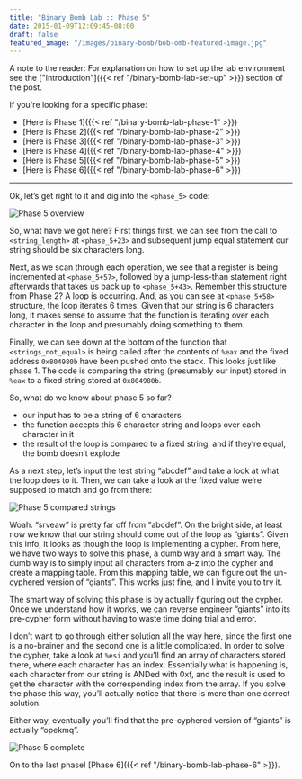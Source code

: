 ```yaml
---
title: "Binary Bomb Lab :: Phase 5"
date: 2015-01-09T12:09:45-08:00
draft: false
featured_image: "/images/binary-bomb/bob-omb-featured-image.jpg"
---
```


A note to the reader: For explanation on how to set up the lab environment see the ["Introduction"]({{< ref "/binary-bomb-lab-set-up" >}}) section of the post.

If you're looking for a specific phase:

* [Here is Phase 1]({{< ref "/binary-bomb-lab-phase-1" >}})
* [Here is Phase 2]({{< ref "/binary-bomb-lab-phase-2" >}})
* [Here is Phase 3]({{< ref "/binary-bomb-lab-phase-3" >}})
* [Here is Phase 4]({{< ref "/binary-bomb-lab-phase-4" >}})
* [Here is Phase 5]({{< ref "/binary-bomb-lab-phase-5" >}})
* [Here is Phase 6]({{< ref "/binary-bomb-lab-phase-6" >}})

---

Ok, let’s get right to it and dig into the `<phase_5>` code:

![Phase 5 overview](/images/binary-bomb/phase-5-overview.png)

So, what have we got here? First things first, we can see from the call to `<string_length>` at `<phase_5+23>` and subsequent jump equal statement our string should be six characters long.

Next, as we scan through each operation, we see that a register is being incremented at `<phase_5+57>`, followed by a jump-less-than statement right afterwards that takes us back up to `<phase_5+43>`. Remember this structure from Phase 2? A loop is occurring. And, as you can see at `<phase_5+58>` structure, the loop iterates 6 times. Given that our string is 6 characters long, it makes sense to assume that the function is iterating over each character in the loop and presumably doing something to them.

Finally, we can see down at the bottom of the function that `<strings_not_equal>` is being called after the contents of `%eax` and the fixed address `0x804980b` have been pushed onto the stack. This looks just like phase 1. The code is comparing the string (presumably our input) stored in `%eax` to a fixed string stored at `0x804980b`.

So, what do we know about phase 5 so far?

- our input has to be a string of 6 characters
- the function accepts this 6 character string and loops over each character in it
- the result of the loop is compared to a fixed string, and if they’re equal, the bomb doesn’t explode


As a next step, let’s input the test string “abcdef” and take a look at what the loop does to it. Then, we can take a look at the fixed value we’re supposed to match and go from there:

![Phase 5 compared strings](/images/binary-bomb/phase-5-compared-strings.png)

Woah. “srveaw” is pretty far off from “abcdef”. On the bright side, at least now we know that our string should come out of the loop as “giants”. Given this info, it looks as though the loop is implementing a cypher. From here, we have two ways to solve this phase, a dumb way and a smart way. The dumb way is to simply input all characters from a-z into the cypher and create a mapping table. From this mapping table, we can figure out the un-cyphered version of “giants”. This works just fine, and I invite you to try it.

The smart way of solving this phase is by actually figuring out the cypher. Once we understand how it works, we can reverse engineer “giants” into its pre-cypher form without having to waste time doing trial and error.

I don’t want to go through either solution all the way here, since the first one is a no-brainer and the second one is a little complicated. In order to solve the cypher, take a look at `%esi` and you’ll find an array of characters stored there, where each character has an index. Essentially what is happening is, each character from our string is ANDed with 0xf, and the result is used to get the character with the corresponding index from the array. If you solve the phase this way, you’ll actually notice that there is more than one correct solution.

Either way, eventually you’ll find that the pre-cyphered version of “giants” is actually “opekmq”.

![Phase 5 complete](/images/binary-bomb/phase-5-complete.png)

On to the last phase! [Phase 6]({{< ref "/binary-bomb-lab-phase-6" >}}).
